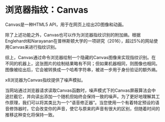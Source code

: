 # 浏览器指纹：Canvas

Canvas是一种HTML5 API，用于在网页上绘出2D图像和动画。

除了上述功能之外，Canvas也可以作为浏览器指纹识别的附加熵。根据Englehardt和Narayanan在普林斯顿大学的一项研究（2016），超过5%的网站使用Canvas来进行指纹识别。

综上，Canvas通过命令浏览器绘制一个隐藏的Canvas图像来实现指纹识别。在不同的机器上，这张图片的绘制结果略有不同；但如果机器相同，则图像也相同。图像被绘出后，它会被转换成一个哈希字符串，被进一步用于身份验证的额外熵。

x8浏览器为Canvas指纹提供了噪声模拟。

当网站通过浏览器请求读取Canvas函数时，噪声模式下的Canvas屏蔽算法会中途拦截它，并向读出添加一个随机但始终会保持一致的噪声。为了更好地理解其工作原理，我们可以将其类比为一个“语音修正器”。当您使用一个有着特定预设的语音修饰器时，它会改变你的声音，使它与原来的声音有很大的区别，但随着时间的推移这种变化将保持一致。
